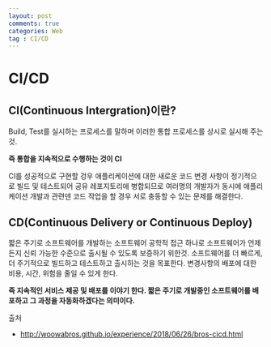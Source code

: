 ```yaml
---
layout: post
comments: true
categories: Web
tag : CI/CD
---
```




# CI/CD



## CI(Continuous Intergration)이란?

Build, Test를 실시하는 프로세스를 말하며 이러한 통합 프로세스를 상시로 실시해 주는 것.

**즉 통합을 지속적으로 수행하는 것이 CI**

CI를 성공적으로 구현할 겅우 애플리케이션에 대한 새로운 코드 변경 사항이 정기적으로 빌드 및 테스트되어 공유 레포지토리에 병합되므로 여러명의 개발자가 동시에 애플리케이션 개발과 관련덴 코드 작업을 할 경우 서로 충동할 수 있는 문제를 해결한다.



## CD(Continuous Delivery or Continuous Deploy)

짧은 주기로 소프트웨어를 개발하는 소프트웨어 공학적 접근 하나로 소프트웨어가 언제든지 신뢰 가능한 수준으로 출시될 수 있도록 보증하기 위한것. 소프트웨어를 더 빠르게, 더 주기적으로 빌드하고 테스트하고 출시하는 것을 목표한다. 변경사항의 배포에 대한 비용, 시간, 위험을 줄일 수 있게 한다.

**즉 지속적인 서비스 제공 및 배포를 이야기 한다. 짧은 주기로 개발중인 소프트웨어를 배포하고 그 과정을 자동화하겠다는 의미이다.**



출처

- <http://woowabros.github.io/experience/2018/06/26/bros-cicd.html>